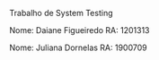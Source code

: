 Trabalho de System Testing

Nome: Daiane Figueiredo     RA: 1201313

Nome: Juliana Dornelas      RA: 1900709
